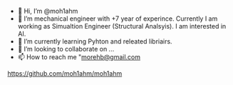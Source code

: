 - 👋 Hi, I’m @moh1ahm
- 👀 I’m mechanical engineer with +7 year of experince.
      Currently I am working as Simualtion Engineer (Structural Analsyis).
      I am interested in AI.
- 🌱 I’m currently learning Pyhton and releated libriairs.
- 💞️ I’m looking to collaborate on ...
- 📫 How to reach me "morehb@gmail.com

<!---
moh1ahm/moh1ahm is a ✨ special ✨ repository because its `README.md` (this file) appears on your GitHub profile.
You can click the Preview link to take a look at your changes.
--->
https://github.com/moh1ahm/moh1ahm
